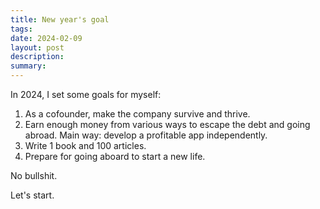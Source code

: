 ```yaml
---
title: New year's goal
tags: 
date: 2024-02-09
layout: post
description: 
summary:
---
```


In 2024, I set some goals for myself:

1. As a cofounder, make the company survive and thrive.
2. Earn enough money from various ways to escape the debt and going abroad. Main way: develop a profitable app independently.
3. Write 1 book and 100 articles. 
4. Prepare for going aboard to start a new life.

No bullshit. 

Let's start.